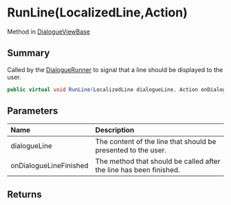 # RunLine(LocalizedLine,Action)

Method in [DialogueViewBase](/api/csharp/yarn.unity.dialogueviewbase.md)

## Summary


Called by the  <a href="yarn.unity.dialoguerunner.md">DialogueRunner</a>  to signal that a
line should be displayed to the user.


```csharp
public virtual void RunLine(LocalizedLine dialogueLine, Action onDialogueLineFinished)
```

## Parameters

|Name|Description|
|:---|:---|
|dialogueLine|The content of the line that should be presented to the user.|
|onDialogueLineFinished|The method that should be called after the line has been finished.|

## Returns



